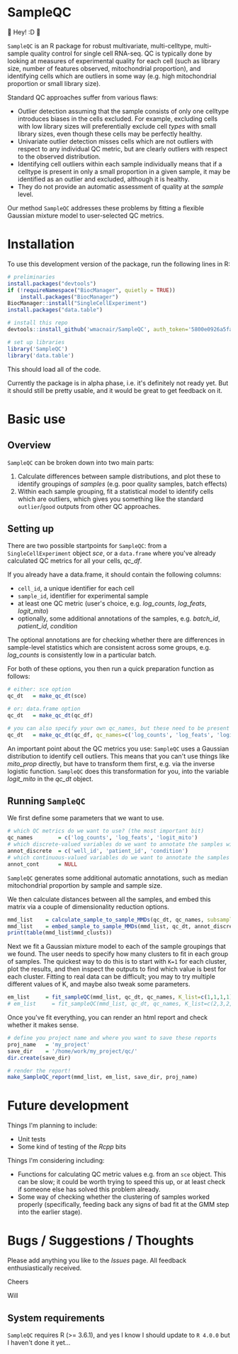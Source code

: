 # SampleQC

:wave: Hey! :D :wave:

`SampleQC` is an R package for robust multivariate, multi-celltype, multi-sample quality control for single cell RNA-seq. QC is typically done by looking at measures of experimental quality for each cell (such as library size, number of features observed, mitochondrial proportion), and identifying cells which are outliers in some way (e.g. high mitochondrial proportion or small library size).

Standard QC approaches suffer from various flaws:

* Outlier detection assuming that the sample consists of only one celltype introduces biases in the cells excluded. For example, excluding cells with low library sizes will preferentially exclude cell _types_ with small library sizes, even though these cells may be perfectly healthy.
* Univariate outlier detection misses cells which are not outliers with respect to any individual QC metric, but are clearly outliers with respect to the observed distribution.
* Identifying cell outliers within each sample individually means that if a celltype is present in only a small proportion in a given sample, it may be identified as an outlier and excluded, although it is healthy.
* They do not provide an automatic assessment of quality at the _sample_ level.

Our method `SampleQC` addresses these problems by fitting a flexible Gaussian mixture model to user-selected QC metrics. 


# Installation

To use this development version of the package, run the following lines in R:
```R
# preliminaries
install.packages("devtools")
if (!requireNamespace("BiocManager", quietly = TRUE))
    install.packages("BiocManager")
BiocManager::install("SingleCellExperiment")
install.packages("data.table")

# install this repo
devtools::install_github('wmacnair/SampleQC', auth_token='5800e0926a5fa148d3f712d100cc71f6b1e71ea9')

# set up libraries
library('SampleQC')
library('data.table')
```

This should load all of the code.

Currently the package is in alpha phase, i.e. it's definitely not ready yet. But it should still be pretty usable, and it would be great to get feedback on it.


# Basic use

## Overview

`SampleQC` can be broken down into two main parts:

1. Calculate differences between sample distributions, and plot these to identify groupings of _samples_ (e.g. poor quality samples, batch effects)
2. Within each sample grouping, fit a statistical model to identify cells which are outliers, which gives you something like the standard `outlier`/`good` outputs from other QC approaches.

## Setting up

There are two possible startpoints for `SampleQC`: from a `SingleCellExperiment` object _sce_, or a `data.frame` where you've already calculated QC metrics for all your cells, _qc_df_. 

If you already have a data.frame, it should contain the following columns:

* `cell_id`, a unique identifier for each cell
* `sample_id`, identifier for experimental sample
* at least one QC metric (user's choice, e.g. _log_counts_, _log_feats_, _logit_mito_)
* optionally, some additional annotations of the samples, e.g. _batch_id_, _patient_id_, _condition_

The optional annotations are for checking whether there are differences in sample-level statistics which are consistent across some groups, e.g. _log_counts_ is consistently low in a particular batch.

For both of these options, you then run a quick preparation function as follows:
```R
# either: sce option
qc_dt   = make_qc_dt(sce)

# or: data.frame option
qc_dt   = make_qc_dt(qc_df)

# you can also specify your own qc_names, but these need to be present in your qc_df
qc_dt   = make_qc_dt(qc_df, qc_names=c('log_counts', 'log_feats', 'logit_mito'))
```

An important point about the QC metrics you use: `SampleQC` uses a Gaussian distribution to identify cell outliers. This means that you can't use things like _mito_prop_ directly, but have to transform them first, e.g. via the inverse logistic function. `SampleQC` does this transformation for you, into the variable _logit_mito_ in the _qc_dt_ object.

## Running `SampleQC`

We first define some parameters that we want to use.

```R
# which QC metrics do we want to use? (the most important bit)
qc_names        = c('log_counts', 'log_feats', 'logit_mito')
# which discrete-valued variables do we want to annotate the samples with?
annot_discrete  = c('well_id', 'patient_id', 'condition')
# which continuous-valued variables do we want to annotate the samples with?
annot_cont      = NULL
```

`SampleQC` generates some additional automatic annotations, such as median mitochondrial proportion by sample and sample size.

We then calculate distances between all the samples, and embed this matrix via a couple of dimensionality reduction options.

```R
mmd_list    = calculate_sample_to_sample_MMDs(qc_dt, qc_names, subsample=200, n_times=20, n_cores=16)
mmd_list    = embed_sample_to_sample_MMDs(mmd_list, qc_dt, annot_discrete, annot_cont, n_nhbrs=5)
print(table(mmd_list$mmd_clusts))
```

Next we fit a Gaussian mixture model to each of the sample groupings that we found. The user needs to specify how many clusters to fit in each group of samples. The quickest way to do this is to start with `K=1` for each cluster, plot the results, and then inspect the outputs to find which value is best for each cluster. Fitting to real data can be difficult; you may to try multiple different values of K, and maybe also tweak some parameters.

```R
em_list     = fit_sampleQC(mmd_list, qc_dt, qc_names, K_list=c(1,1,1,1))
# em_list     = fit_sampleQC(mmd_list, qc_dt, qc_names, K_list=c(2,3,2,2))
```

Once you've fit everything, you can render an html report and check whether it makes sense. 

```R
# define you project name and where you want to save these reports
proj_name   = 'my_project'
save_dir    = '/home/work/my_project/qc/'
dir.create(save_dir)

# render the report!
make_SampleQC_report(mmd_list, em_list, save_dir, proj_name)
```


# Future development

Things I'm planning to include:

* Unit tests
* Some kind of testing of the *Rcpp* bits

Things I'm considering including:

* Functions for calculating QC metric values e.g. from an `sce` object. This can be slow; it could be worth trying to speed this up, or at least check if someone else has solved this problem already.
* Some way of checking whether the clustering of samples worked properly (specifically, feeding back any signs of bad fit at the GMM step into the earlier stage).


#  Bugs / Suggestions / Thoughts

Please add anything you like to the _Issues_ page. All feedback enthusiastically received.

Cheers

Will




## System requirements

`SampleQC` requires R (>= 3.6.1), and yes I know I should update to `R 4.0.0` but I haven't done it yet...

